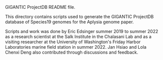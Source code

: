 GIGANTIC ProjectDB README file.

This directory contains scripts used to generate the GIGANTIC ProjectDB database of Species19 genomes for the Aplysia genome paper.

Scripts and work was done by Eric Edsinger summer 2019 to summer 2022 as a research scientist at the Salk Institute in the Chalasani Lab and as a visiting researcher at the University of Washington's Friday Harbor Laboratories marine field station in summer 2022. Jan Hsiao and Lola Chenxi Deng also contributed through discussions and feedback.
